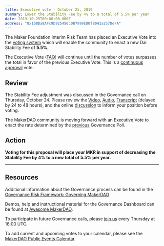 ```yaml
---
title: Executive vote - October 25, 2019
summary: Lower the Stability Fee by 4% to a total of 5.5% per year
date: 2019-10-25T00:00:00.000Z
address: "0x168Da8AFc9D925456c087999ED0f8041a2b7DeFA"
---
```

The Maker Foundation Interim Risk Team has placed an Executive Vote into the [voting system](https://vote.makerdao.com) which will enable the community to enact a new Dai Stability Fee of **5.5%**.

The Executive Vote ([FAQ](https://community-development.makerdao.com/governance/governance#is-there-more-than-one-type-of-vote)) will continue until the number of votes surpasses the total in favor of the previous Executive Vote. This is a [continuous approval](https://community-development.makerdao.com/governance/governance#what-is-continuous-approval-voting) vote.

## Review

The Stability Fee adjustment was discussed in the Governance call on Thursday, October 24. Please review the [Video](https://www.youtube.com/playlist?list=PLLzkWCj8ywWNq5-90-Id6VPSsrk4OWVan), [Audio](https://soundcloud.com/makerdao/sets/governance-and-risk), [Transcript](https://community-development.makerdao.com/governance/governance-and-risk-meetings/transcripts) (delayed by 24 to 48 hours), and the online [discussion](https://forum.makerdao.com/c/governance) to inform your position before voting.

The MakerDAO community is moving forward with an Executive Vote to enact the rate determined by the [previous](https://vote.makerdao.com/polling) Governance Poll.

## Action

**Voting for this proposal will place your MKR in support of decreasing the Stability Fee by 4% to a new total of 5.5% per year.**

---

## Resources

Additional information about the Governance process can be found in the [Governance Risk Framework: Governing MakerDAO](https://community-development.makerdao.com/governance/governance-risk-framework)

Demos, help and instructional material for the Governance Dashboard can be found at [Awesome MakerDAO](https://awesome.makerdao.com/#voting).

To participate in future Governance calls, please [join us](https://community-development.makerdao.com/governance/governance-and-risk-meetings) every Thursday at 16:00 UTC.

To add current and upcoming votes to your calendar, please see the [MakerDAO Public Events Calendar](https://calendar.google.com/calendar/embed?src=makerdao.com_3efhm2ghipksegl009ktniomdk%40group.calendar.google.com&ctz=America%2FLos_Angeles).